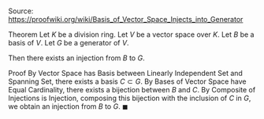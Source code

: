 # 

Source: https://proofwiki.org/wiki/Basis_of_Vector_Space_Injects_into_Generator

Theorem
Let $K$ be a division ring.
Let $V$ be a vector space over $K$.
Let $B$ be a basis of $V$.
Let $G$ be a generator of $V$.

Then there exists an injection from $B$ to $G$.


Proof
By Vector Space has Basis between Linearly Independent Set and Spanning Set, there exists a basis $C \subset G$.
By Bases of Vector Space have Equal Cardinality, there exists a bijection between $B$ and $C$.
By Composite of Injections is Injection, composing this bijection with the inclusion of $C$ in $G$, we obtain an injection from $B$ to $G$.
$\blacksquare$





